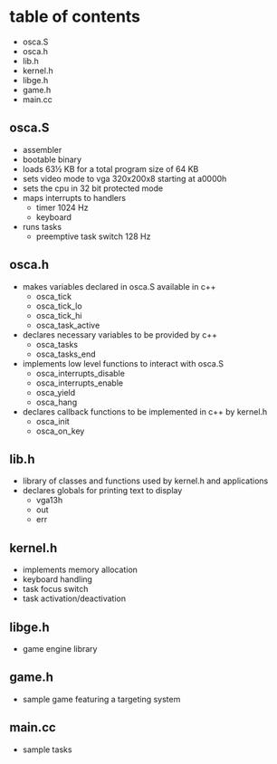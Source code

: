 # table of contents
* osca.S
* osca.h
* lib.h
* kernel.h
* libge.h
* game.h
* main.cc

## osca.S
* assembler
* bootable binary
* loads 63½ KB for a total program size of 64 KB
* sets video mode to vga 320x200x8 starting at a0000h
* sets the cpu in 32 bit protected mode
* maps interrupts to handlers
    * timer 1024 Hz
    * keyboard
* runs tasks
    * preemptive task switch 128 Hz

## osca.h
* makes variables declared in osca.S available in c++
  * osca_tick
  * osca_tick_lo
  * osca_tick_hi
  * osca_task_active
* declares necessary variables to be provided by c++
  * osca_tasks
  * osca_tasks_end
* implements low level functions to interact with osca.S
  * osca_interrupts_disable
  * osca_interrupts_enable
  * osca_yield
  * osca_hang
* declares callback functions to be implemented in c++ by kernel.h
  * osca_init
  * osca_on_key

## lib.h
* library of classes and functions used by kernel.h and applications
* declares globals for printing text to display
  * vga13h
  * out
  * err

## kernel.h
* implements memory allocation
* keyboard handling
* task focus switch
* task activation/deactivation

## libge.h
* game engine library

## game.h
* sample game featuring a targeting system

## main.cc
* sample tasks